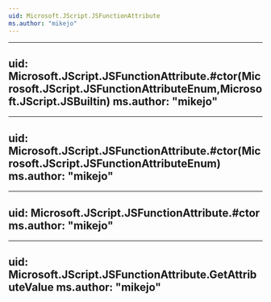 ```yaml
---
uid: Microsoft.JScript.JSFunctionAttribute
ms.author: "mikejo"
---
```


---
uid: Microsoft.JScript.JSFunctionAttribute.#ctor(Microsoft.JScript.JSFunctionAttributeEnum,Microsoft.JScript.JSBuiltin)
ms.author: "mikejo"
---

---
uid: Microsoft.JScript.JSFunctionAttribute.#ctor(Microsoft.JScript.JSFunctionAttributeEnum)
ms.author: "mikejo"
---

---
uid: Microsoft.JScript.JSFunctionAttribute.#ctor
ms.author: "mikejo"
---

---
uid: Microsoft.JScript.JSFunctionAttribute.GetAttributeValue
ms.author: "mikejo"
---
